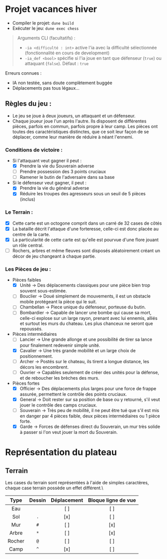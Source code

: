 # Projet vacances hiver

- Compiler le projet: `dune build`
- Exécuter le jeu: `dune exec chess`
> Arguments CLI (facultatifs) : 
> - `-ia <difficulté : int>` active l'ia avec la difficulté sélectionnée (fonctionnalité en cours de development)
> - `-ia_def <bool>` spécifie si l'ia joue en tant que défenseur (`true`) ou attaquant (`false`). Défaut : `true` 

Erreurs connues :
- IA non testée, sans doute complètement buggée
- Déplacements pas tous légaux...

## Règles du jeu :

- Le jeu se joue à deux joueurs, un attaquant et un défenseur.
- Chaque joueur joue l'un après l'autre. Ils disposent de différentes pièces, parfois en commun,
  parfois propre à leur camp. Les pièces ont toutes des caractéristiques distinctes, que ce soit
  leur façon de se déplacer, comme leur manière de réduire à néant l'ennemi.

### Conditions de victoire :

- Si l'attaquant veut gagner il peut :
  - [x] Prendre la vie du Souverain adverse 
  - [ ] Prendre possession des 3 points cruciaux 
  - [ ] Ramener le butin de l'adversaire dans sa base 

- Si le défenseur veut gagner, il peut :
  - [x] Prendre la vie du général adverse 
  - [x] Réduire les troupes des agresseurs sous un seuil de 5 pièces (inclus)
  
### Le Terrain :

- [x] Cette carte est un octogone comprit dans un carré de 32 cases de côtés 
- [x] La bataille décrit l'attaque d'une forteresse, celle-ci est donc placée au centre de la carte. 
- [x] La particularité de cette carte est qu'elle est pourvue d'une flore jouant un rôle central. 
- [ ] Rochers, arbres et même fleuves sont disposés aléatoirement créant un décor de jeu changeant à chaque partie.

### Les Pièces de jeu :

- Pièces faibles
  - [x] Unité → Des déplacements classiques pour une pièce bien trop souvent sous-estimée.
  - [ ] Bouclier → Doué simplement de mouvements, il est un obstacle mobile protégeant la pièce qui le suit.
  - [ ] Chambellan → Piece unique du défenseur, porteuse du butin.
  - [ ] Bombardier → Capable de lancer une bombe qui cause sa mort, celle-ci explose sur un large rayon, prenant avec
                      lui ennemis, alliés et surtout les murs du chateau. Les plus chanceux ne seront que repoussés.

- Pièces intermédiaires
  - [ ] Lancier → Une grande allonge et une possibilité de tirer sa lance pour finalement redevenir simple unité.
  - [x] Cavalier → Une très grande mobilité et un large choix de positionnement.
  - [ ] Archer → Postés sur le chateau, ils tirent a longue distance, les décors les encombrent.
  - [ ] Ouvrier → Capables seulement de créer des unités pour la défense, et de reboucher les brèches des murs.

- Pièces fortes
  - [x] Officier → Des déplacements plus larges pour une force de frappe assurée, permettent le contrôle des points cruciaux.
  - [x] General → Doit rester sur sa position de base ou y retourné, s'il veut jouer le contrôle des camps cruciaux.
  - [ ] Souverain → Très peu de mobilité, il ne peut être tué que s'il est mis en danger par 4 pièces faible,
                     deux pièces intermédiaires ou 1 pièce forte.
  - [x] Garde → Forces de défenses direct du Souverain, un mur très solide à passer si l'on veut jouer la mort du Souverain.

# Représentation du plateau

## Terrain
Les cases du terrain sont représentées à l'aide de simples caractères, chaque case terrain possède un effet différent.\

|  Type  | Dessin | Déplacement | Bloque ligne de vue |
|:------:|:------:|:-----------:|:-------------------:|
|  Eau   |  ` `   |     [ ]     |         [ ]         |
|  Sol   |  `.`   |     [x]     |         [ ]         |
|  Mur   |  `#`   |     [ ]     |         [x]         |
| Arbre  |  `*`   |     [ ]     |         [x]         |
| Rocher |  `@`   |     [ ]     |         [ ]         |
|  Camp  |  `^`   |     [x]     |         [ ]         |
